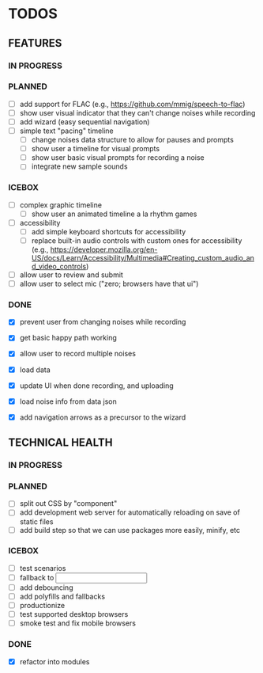 # TODOS

## FEATURES

### IN PROGRESS

### PLANNED
  - [ ] add support for FLAC (e.g., https://github.com/mmig/speech-to-flac)
  - [ ] show user visual indicator that they can't change noises while recording
  - [ ] add wizard (easy sequential navigation)
  - [ ] simple text "pacing" timeline
    - [ ] change noises data structure to allow for pauses and prompts
    - [ ] show user a timeline for visual prompts
    - [ ] show user basic visual prompts for recording a noise
    - [ ] integrate new sample sounds

### ICEBOX
  - [ ] complex graphic timeline
    - [ ] show user an animated timeline a la rhythm games
  - [ ] accessibility
    - [ ] add simple keyboard shortcuts for accessibility
    - [ ] replace built-in audio controls with custom ones for accessibility (e.g., https://developer.mozilla.org/en-US/docs/Learn/Accessibility/Multimedia#Creating_custom_audio_and_video_controls)
  - [ ] allow user to review and submit
  - [ ] allow user to select mic ("zero; browsers have that ui")

### DONE
  - [x] prevent user from changing noises while recording
  - [x] get basic happy path working
  - [x] allow user to record multiple noises
  - [x] load data
  - [x] update UI when done recording, and uploading
  - [x] load noise info from data json
  - [x] add navigation arrows as a precursor to the wizard



## TECHNICAL HEALTH

### IN PROGRESS

### PLANNED
  - [ ] split out CSS by "component"
  - [ ] add development web server for automatically reloading on save of static files
  - [ ] add build step so that we can use packages more easily, minify, etc

### ICEBOX
  - [ ] test scenarios
  - [ ] fallback to <input>
  - [ ] add debouncing
  - [ ] add polyfills and fallbacks
  - [ ] productionize
  - [ ] test supported desktop browsers
  - [ ] smoke test and fix mobile browsers

### DONE
  - [x] refactor into modules
